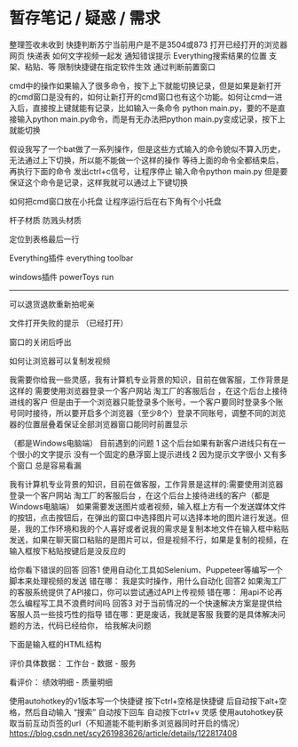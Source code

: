 # 暂存笔记 / 疑惑 / 需求

整理签收未收到
快捷判断苏宁当前用户是不是3504或873
打开已经打开的浏览器网页 快递表
如何文字视频一起发
通知错误提示
Everything搜索结果的位置 支架、粘贴、等
限制快捷键在指定软件生效 通过判断前置窗口

cmd中的操作如果输入了很多命令，按下上下就能切换记录，但是如果是新打开的cmd窗口是没有的，如何让新打开的cmd窗口也有这个功能。如何让cmd一进入后，直接按上键就能有记录，比如输入一条命令 python main.py，要的不是直接输入python main.py命令，而是有无办法把python main.py变成记录，按下上就能切换

假设我写了一个bat做了一系列操作，但是这些方式输入的命令貌似不算入历史，无法通过上下切换，所以能不能做一个这样的操作
等待上面的命令全都结束后，再执行下面的命令
发出ctrl+c信号，让程序停止
输入命令python main.py 但是要保证这个命令是记录，这样我就可以通过上下键切换

如何把cmd窗口放在小托盘
让程序运行后在右下角有个小托盘

杆子材质
防溅头材质

定位到表格最后一行

Everything插件 
everything toolbar

windows插件
powerToys run

-------------


可以退货退款重新拍呢亲



文件打开失败的提示 （已经打开）

窗口的关闭后呼出

如何让浏览器可以复制发视频


我需要你给我一些灵感，我有计算机专业背景的知识，目前在做客服，工作背景是这样的
需要使用浏览器登录一个客户网站 淘工厂的客服后台 ，在这个后台上接待进线的客户
但是由于一个浏览器只能登录多个账号，一个客户要同时登录多个账号同时接待，所以要开启多个浏览器（至少8个）登录不同账号，调整不同的浏览器的位置层叠着保证全部浏览器窗口能同时前置显示

（都是Windows电脑端）
目前遇到的问题
1 这个后台如果有新客户进线只有在一个很小的文字提示 没有一个固定的悬浮窗上提示进线
2 因为提示文字很小 又有多个窗口 总是容易看漏





我有计算机专业背景的知识，目前在做客服，工作背景是这样的:需要使用浏览器登录一个客户网站 淘工厂的客服后台 ，在这个后台上接待进线的客户（都是Windows电脑端）
如果需要发送图片或者视频，输入框上方有一个发送媒体文件的按钮，点击按钮后，在弹出的窗口中选择图片可以选择本地的图片进行发送。但是，我的工作环境和我的个人喜好或者说我的需求是复制本地文件在输入框中粘贴发送，如果在聊天窗口粘贴的是图片可以，但是视频不行，如果是复制的视频，在输入框按下粘贴按键后是没反应的

给你看下错误的回答
回答1 使用自动化工具如Selenium、Puppeteer等编写一个脚本来处理视频的发送
错在哪： 我是实时操作，用什么自动化
回答2 如果淘工厂的客服系统提供了API接口，你可以尝试通过API上传视频
错在哪： 用api不论再怎么编程写工具不浪费时间吗
回答3 对于当前情况的一个快速解决方案是提供给客服人员一些技巧性的指导
错在哪：更是废话，我就是客服
我要的是具体解决问题的方法，代码已经给你， 给我解决问题

下面是输入框的HTML结构



评价具体数据：
工作台 - 数据 - 服务

看评价：
绩效明细 - 质量明细

使用autohotkey的v1版本写一个快捷键
按下ctrl+空格是快捷键
后自动按下alt+空格，然后自动输入 “搜索” 自动按下回车 自动按下ctrl+v
灵感 使用autohotkey获取当前互动页签的url（不知道能不能判断多浏览器同时开启的情况）
https://blog.csdn.net/scy261983626/article/details/122817408
